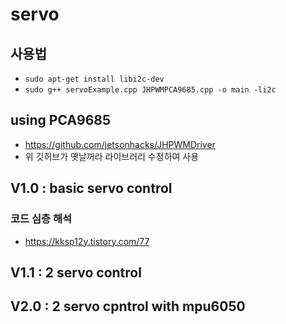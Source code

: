# servo

## 사용법
- `sudo apt-get install libi2c-dev`
- `sudo g++ servoExample.cpp JHPWMPCA9685.cpp -o main -li2c`

## using PCA9685
- https://github.com/jetsonhacks/JHPWMDriver
- 위 깃허브가 옛날꺼라 라이브러리 수정하여 사용

## V1.0 : basic servo control
### 코드 심층 해석
- https://kksp12y.tistory.com/77

## V1.1 : 2 servo control

## V2.0 : 2 servo cpntrol with mpu6050
